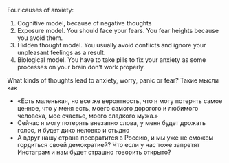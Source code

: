 Four causes of anxiety:
1. Cognitive model, because of negative thoughts 
2. Exposure model. You should face your fears. You fear heights because you avoid them.
3. Hidden thought model. You usually avoid conflicts and ignore your unpleasant feelings as a result.
4. Biological model. You have to take pills to fix your anxiety as some processes on your brain don’t work properly.


What kinds of thoughts lead to anxiety, worry, panic or fear?
Такие мысли как 
- «Есть маленькая, но все же вероятность, что я могу потерять самое ценное, что у меня есть, моего самого дорогого и любимого человека, мое счастье, моего сладкого мужа.»
- Сейчас я могу потерять внезапно слова, у меня будет дрожать голос, и будет дико неловко и стыдно
- А вдруг нашу страна превратится в Россию, и мы уже не сможем гордиться своей демократией? Что если у нас тоже запретят Инстаграм и нам будет страшно говорить открыто?